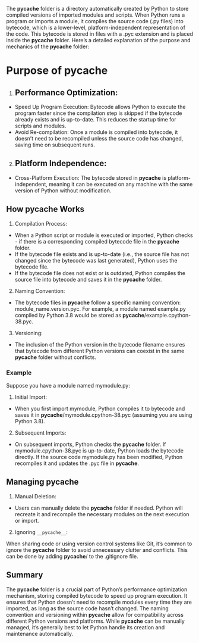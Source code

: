 The __pycache__ folder is a directory automatically created by Python to store compiled versions of imported modules and scripts. When Python runs a program or imports a module, it compiles the source code (.py files) into bytecode, which is a lower-level, platform-independent representation of the code. This bytecode is stored in files with a .pyc extension and is placed inside the __pycache__ folder. Here’s a detailed explanation of the purpose and mechanics of the __pycache__ folder:

# Purpose of __pycache__
1. ## Performance Optimization:

- Speed Up Program Execution: Bytecode allows Python to execute the program faster since the compilation step is skipped if the bytecode already exists and is up-to-date. This reduces the startup time for scripts and modules.
- Avoid Re-compilation: Once a module is compiled into bytecode, it doesn’t need to be recompiled unless the source code has changed, saving time on subsequent runs.

2. ## Platform Independence:

- Cross-Platform Execution: The bytecode stored in __pycache__ is platform-independent, meaning it can be executed on any machine with the same version of Python without modification.

## How __pycache__ Works
1. Compilation Process:

- When a Python script or module is executed or imported, Python checks - if there is a corresponding compiled bytecode file in the __pycache__ folder.
- If the bytecode file exists and is up-to-date (i.e., the source file has not changed since the bytecode was last generated), Python uses the bytecode file.
- If the bytecode file does not exist or is outdated, Python compiles the source file into bytecode and saves it in the __pycache__ folder.
2. Naming Convention:

- The bytecode files in __pycache__ follow a specific naming convention: module_name.version.pyc. For example, a module named example.py compiled by Python 3.8 would be stored as __pycache__/example.cpython-38.pyc.
3. Versioning:

- The inclusion of the Python version in the bytecode filename ensures that bytecode from different Python versions can coexist in the same __pycache__ folder without conflicts.
### Example
Suppose you have a module named mymodule.py:

1. Initial Import:

- When you first import mymodule, Python compiles it to bytecode and saves it in __pycache__/mymodule.cpython-38.pyc (assuming you are using Python 3.8).
2. Subsequent Imports:

- On subsequent imports, Python checks the __pycache__ folder. If mymodule.cpython-38.pyc is up-to-date, Python loads the bytecode directly. If the source code mymodule.py has been modified, Python recompiles it and updates the .pyc file in __pycache__.
## Managing __pycache__
1. Manual Deletion:

- Users can manually delete the __pycache__ folder if needed. Python will recreate it and recompile the necessary modules on the next execution or import.
2. Ignoring `__pycache__`:

When sharing code or using version control systems like Git, it’s common to ignore the __pycache__ folder to avoid unnecessary clutter and conflicts. This can be done by adding __pycache__/ to the .gitignore file.
## Summary
The __pycache__ folder is a crucial part of Python’s performance optimization mechanism, storing compiled bytecode to speed up program execution.
It ensures that Python doesn’t need to recompile modules every time they are imported, as long as the source code hasn’t changed.
The naming convention and versioning within __pycache__ allow for compatibility across different Python versions and platforms.
While __pycache__ can be manually managed, it’s generally best to let Python handle its creation and maintenance automatically.